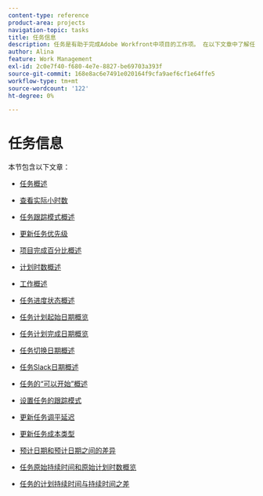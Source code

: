 ```yaml
---
content-type: reference
product-area: projects
navigation-topic: tasks
title: 任务信息
description: 任务是有助于完成Adobe Workfront中项目的工作项。 在以下文章中了解任务信息。
author: Alina
feature: Work Management
exl-id: 2c0e7f40-f680-4e7e-8827-be69703a393f
source-git-commit: 168e8ac6e7491e020164f9cfa9aef6cf1e64ffe5
workflow-type: tm+mt
source-wordcount: '122'
ht-degree: 0%

---
```


# 任务信息

本节包含以下文章：

* [任务概述](../../../manage-work/tasks/task-information/tasks-overview.md)
* [查看实际小时数](../../../manage-work/tasks/task-information/actual-hours.md)
* [任务跟踪模式概述](../../../manage-work/tasks/task-information/task-tracking-mode.md)
* [更新任务优先级](../../../manage-work/tasks/task-information/task-priority.md)
* [项目完成百分比概述](../../../manage-work/tasks/task-information/project-percent-complete.md)
* [计划时数概述](../../../manage-work/tasks/task-information/planned-hours.md)
* [工作概述](../../../manage-work/tasks/task-information/work-effort.md)
* [任务进度状态概述](../../../manage-work/tasks/task-information/task-progress-status.md)
* [任务计划起始日期概览](../../../manage-work/tasks/task-information/task-planned-start-date.md)
* [任务计划完成日期概览](../../../manage-work/tasks/task-information/task-planned-completion-date.md)
* [任务切换日期概述](../../../manage-work/tasks/task-information/handoff-task-date.md)
* [任务Slack日期概述](../../../manage-work/tasks/task-information/task-slack-date.md)
* [任务的“可以开始”概述](../../../manage-work/tasks/task-information/can-start-task-overview.md)
* [设置任务的跟踪模式](../../../manage-work/tasks/task-information/set-tracking-mode-for-tasks.md)
* [更新任务调平延迟](../../../manage-work/tasks/task-information/task-leveling-delay.md)
* [更新任务成本类型](../../../manage-work/tasks/task-information/update-task-cost-type.md)
* [预计日期和预计日期之间的差异](../../../manage-work/tasks/task-information/differentiate-projected-estimated-dates.md)
* [任务原始持续时间和原始计划时数概览](../../../manage-work/tasks/task-information/task-original-duration-and-original-planned-hours.md)
* [任务的计划持续时间与持续时间之差](../../../manage-work/tasks/task-information/planned-duration-vs-duration-for-tasks.md)

   <!--
  <li><a href="../../../manage-work/tasks/task-information/project-task-issue-dates.md">Overview of project, task, and issue dates</a> </li>
  -->
